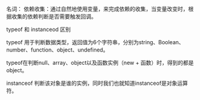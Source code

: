 名词：
依赖收集：通过自然地使用变量，来完成依赖的收集，当变量改变时，根据收集的依赖判断是否需要触发回调。

typeof 和 instanceod 区别

typeof
用于判断数据类型，返回值为6个字符串，分别为string、Boolean、number、function、object、undefined。

typeof在判断null、array、object以及函数实例（new + 函数）时，得到的都是object。

instanceof 判断该对象是谁的实例，同时我们也就知道instanceof是对象运算符。